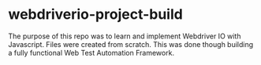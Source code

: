 # webdriverio-project-build

The purpose of this repo was to learn and implement Webdriver IO with Javascript. Files were created from scratch. This was done though building a fully functional Web Test Automation Framework. 
